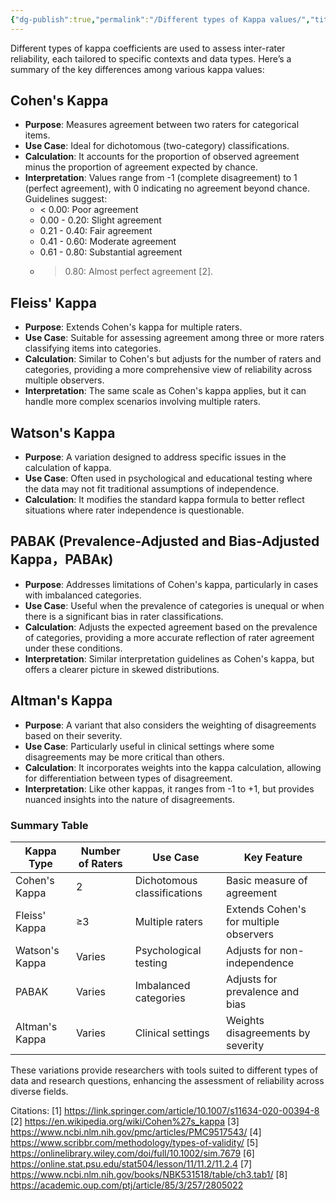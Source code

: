 ```yaml
---
{"dg-publish":true,"permalink":"/Different types of Kappa values/","title":"Different types of Kappa values","tags":["guideline","kappa","reliability","validity","statistic"],"created":"2024-09-24T15:38","updated":"2024-10-25T14:56"}
---
```



Different types of kappa coefficients are used to assess inter-rater reliability, each tailored to specific contexts and data types. Here’s a summary of the key differences among various kappa values:

## Cohen's Kappa

- **Purpose**: Measures agreement between two raters for categorical items.
- **Use Case**: Ideal for dichotomous (two-category) classifications.
- **Calculation**: It accounts for the proportion of observed agreement minus the proportion of agreement expected by chance.
- **Interpretation**: Values range from -1 (complete disagreement) to 1 (perfect agreement), with 0 indicating no agreement beyond chance. Guidelines suggest:
	- < 0.00: Poor agreement
	- 0.00 - 0.20: Slight agreement
	- 0.21 - 0.40: Fair agreement
	- 0.41 - 0.60: Moderate agreement
	- 0.61 - 0.80: Substantial agreement
	- > 0.80: Almost perfect agreement [2].

## Fleiss' Kappa

- **Purpose**: Extends Cohen's kappa for multiple raters.
- **Use Case**: Suitable for assessing agreement among three or more raters classifying items into categories.
- **Calculation**: Similar to Cohen's but adjusts for the number of raters and categories, providing a more comprehensive view of reliability across multiple observers.
- **Interpretation**: The same scale as Cohen's kappa applies, but it can handle more complex scenarios involving multiple raters.

## Watson's Kappa

- **Purpose**: A variation designed to address specific issues in the calculation of kappa.
- **Use Case**: Often used in psychological and educational testing where the data may not fit traditional assumptions of independence.
- **Calculation**: It modifies the standard kappa formula to better reflect situations where rater independence is questionable.

## PABAK (Prevalence-Adjusted and Bias-Adjusted Kappa，PABAκ)

- **Purpose**: Addresses limitations of Cohen's kappa, particularly in cases with imbalanced categories.
- **Use Case**: Useful when the prevalence of categories is unequal or when there is a significant bias in rater classifications.
- **Calculation**: Adjusts the expected agreement based on the prevalence of categories, providing a more accurate reflection of rater agreement under these conditions.
- **Interpretation**: Similar interpretation guidelines as Cohen's kappa, but offers a clearer picture in skewed distributions.

## Altman's Kappa

- **Purpose**: A variant that also considers the weighting of disagreements based on their severity.
- **Use Case**: Particularly useful in clinical settings where some disagreements may be more critical than others.
- **Calculation**: It incorporates weights into the kappa calculation, allowing for differentiation between types of disagreement.
- **Interpretation**: Like other kappas, it ranges from -1 to +1, but provides nuanced insights into the nature of disagreements.

### Summary Table

| Kappa Type     | Number of Raters | Use Case                    | Key Feature                            |
| -------------- | ---------------- | --------------------------- | -------------------------------------- |
| Cohen's Kappa  | 2                | Dichotomous classifications | Basic measure of agreement             |
| Fleiss' Kappa  | ≥3               | Multiple raters             | Extends Cohen's for multiple observers |
| Watson's Kappa | Varies           | Psychological testing       | Adjusts for non-independence           |
| PABAK          | Varies           | Imbalanced categories       | Adjusts for prevalence and bias        |
| Altman's Kappa | Varies           | Clinical settings           | Weights disagreements by severity      |

These variations provide researchers with tools suited to different types of data and research questions, enhancing the assessment of reliability across diverse fields.

Citations:
[1] <https://link.springer.com/article/10.1007/s11634-020-00394-8>
[2] <https://en.wikipedia.org/wiki/Cohen%27s_kappa>
[3] <https://www.ncbi.nlm.nih.gov/pmc/articles/PMC9517543/>
[4] <https://www.scribbr.com/methodology/types-of-validity/>
[5] <https://onlinelibrary.wiley.com/doi/full/10.1002/sim.7679>
[6] <https://online.stat.psu.edu/stat504/lesson/11/11.2/11.2.4>
[7] <https://www.ncbi.nlm.nih.gov/books/NBK531518/table/ch3.tab1/>
[8] <https://academic.oup.com/ptj/article/85/3/257/2805022>
